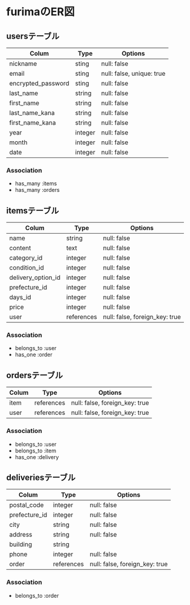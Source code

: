 # furimaのER図

## usersテーブル

| Colum              | Type    | Options                   |
| ------------------ | ------- | ------------------------- |
| nickname           | sting   | null: false               |
| email              | sting   | null: false, unique: true |
| encrypted_password | sting   | null: false               |
| last_name          | string  | null: false               |
| first_name         | string  | null: false               |
| last_name_kana     | string  | null: false               |
| first_name_kana    | string  | null: false               |
| year               | integer | null: false               |
| month              | integer | null: false               |
| date               | integer | null: false               |

### Association
- has_many :items
- has_many :orders

## itemsテーブル

| Colum              | Type       | Options                        |
| ------------------ | ---------- | ------------------------------ |
| name               | string     | null: false                    |
| content            | text       | null: false                    |
| category_id        | integer    | null: false                    |
| condition_id       | integer    | null: false                    |
| delivery_option_id | integer    | null: false                    |
| prefecture_id      | integer    | null: false                    |
| days_id            | integer    | null: false                    |
| price              | integer    | null: false                    |
| user               | references | null: false, foreign_key: true |

### Association
- belongs_to :user
- has_one :order

## ordersテーブル

| Colum      | Type       | Options                        |
| ---------- | ---------- | ------------------------------ |
| item       | references | null: false, foreign_key: true |
| user       | references | null: false, foreign_key: true |

### Association
- belongs_to :user
- belongs_to :item
- has_one :delivery

## deliveriesテーブル

| Colum         | Type       | Options                        |
| ------------- | ---------- | ------------------------------ |
| postal_code   | integer    | null: false                    |
| prefecture_id | integer    | null: false                    |
| city          | string     | null: false                    |
| address       | string     | null: false                    |
| building      | string     |                                |
| phone         | integer    | null: false                    |
| order         | references | null: false, foreign_key: true |

### Association
- belongs_to :order